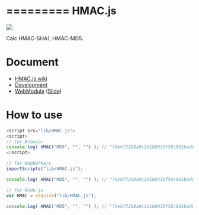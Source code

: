 =========
HMAC.js
=========

![](https://travis-ci.org/uupaa/HMAC.js.png)

Calc HMAC-SHA1, HMAC-MD5.

# Document

- [HMAC.js wiki](https://github.com/uupaa/HMAC.js/wiki/HMAC)
- [Development](https://github.com/uupaa/WebModule/wiki/Development)
- [WebModule](https://github.com/uupaa/WebModule) ([Slide](http://uupaa.github.io/Slide/slide/WebModule/index.html))


# How to use

```js
<script src="lib/HMAC.js">
<script>
// for Browser
console.log( HMAC("MD5", "", "") ); // "74e6f7298a9c2d168935f58c001bad88"
</script>
```

```js
// for WebWorkers
importScripts("lib/HMAC.js");

console.log( HMAC("MD5", "", "") ); // "74e6f7298a9c2d168935f58c001bad88"
```

```js
// for Node.js
var HMAC = require("lib/HMAC.js");

console.log( HMAC("MD5", "", "") ); // "74e6f7298a9c2d168935f58c001bad88"
```

